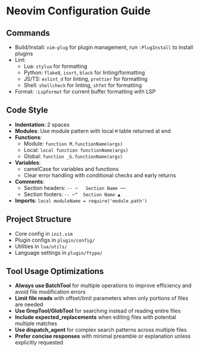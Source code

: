 # Neovim Configuration Guide

## Commands
- Build/Install: `vim-plug` for plugin management, run `:PlugInstall` to install plugins
- Lint: 
  - Lua: `stylua` for formatting
  - Python: `flake8`, `isort`, `black` for linting/formatting
  - JS/TS: `eslint_d` for linting, `prettier` for formatting
  - Shell: `shellcheck` for linting, `shfmt` for formatting
- Format: `:LspFormat` for current buffer formatting with LSP

## Code Style
- **Indentation**: 2 spaces
- **Modules**: Use module pattern with local `M` table returned at end
- **Functions**:
  - Module: `function M.functionName(args)`
  - Local: `local function functionName(args)`
  - Global: `function _G.functionName(args)`
- **Variables**: 
  - camelCase for variables and functions
  - Clear error handling with conditional checks and early returns
- **Comments**:
  - Section headers: `-- ─   Section Name ──`
  - Section footers: `-- ─^  Section Name ▲`
- **Imports**: `local moduleName = require('module.path')`

## Project Structure
- Core config in `init.vim`
- Plugin configs in `plugin/config/`
- Utilities in `lua/utils/`
- Language settings in `plugin/ftype/`

## Tool Usage Optimizations
- **Always use BatchTool** for multiple operations to improve efficiency and avoid file modification errors
- **Limit file reads** with offset/limit parameters when only portions of files are needed
- **Use GrepTool/GlobTool** for searching instead of reading entire files
- **Include expected_replacements** when editing files with potential multiple matches
- **Use dispatch_agent** for complex search patterns across multiple files
- **Prefer concise responses** with minimal preamble or explanation unless explicitly requested
